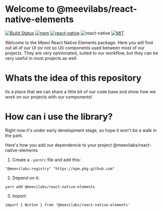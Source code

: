 # Welcome to @meevilabs/react-native-elements

[![Build Status][check-badge]][workflows]
[![npm][npm-badge]][npm]
[![react-native][rn-badge]][rn]
![react-native][deps-badge]
[![MIT][license-badge]][license]

[deps-badge]: https://david-dm.org/meevilabs/react-native-elements.svg
[npm-badge]: https://img.shields.io/npm/v/@meevilabs/react-native-elements.svg
[npm]: https://www.npmjs.com/package/@meevilabs/react-native-elements
[rn]: https://facebook.github.io/react-native
[rn-badge]: https://img.shields.io/badge/react--native-v0.61-05A5D1.svg
[license-badge]: https://img.shields.io/dub/l/vibe-d.svg
[license]: https://raw.githubusercontent.com/meevilabs/react-native-element/master/LICENSE.md
[workflows]: https://github.com/meevilabs/react-native-elements/actions
[check-badge]: https://github.com/meevilabs/react-native-elements/workflows/check/badge.svg

Welcome to the Meevi React Native Elements package. Here you will find out all of our UI (or not so UI) components used between most of our projects. They are very opinionated, suited to our workflow, but they can be very useful in most projects as well.

# Whats the idea of this repository

Its a place that we can share a little bit of our code base and show how we work on our projects with our components!

# How can i use the library?

Right now it's under early development stage, so hope it won't be a walk in the park.

Here's how you add our dependencie to your project @meevilabs/react-native-elements

1. Create a `.yarnrc` file and add this:

```
"@meevilabs:registry" "https://npm.pkg.github.com"
```

2. Depend on it:

```
yarn add @meevilabs/react-native-elements
```

3. Import:

```
import { Button } from '@meevilabs/react-native-elements'
```
